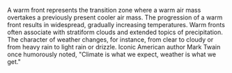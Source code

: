
A warm front represents the transition zone where a warm air mass overtakes a previously present cooler air mass. The progression of a warm front results in widespread, gradually increasing temperatures. Warm fronts often associate with stratiform clouds and extended topics of precipitation. The character of weather changes, for instance, from clear to cloudy or from heavy rain to light rain or drizzle. Iconic American author Mark Twain once humorously noted, "Climate is what we expect, weather is what we get."

